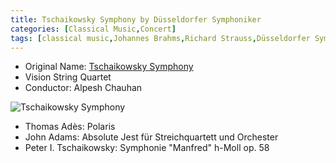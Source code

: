 ```yaml
---
title: Tschaikowsky Symphony by Düsseldorfer Symphoniker
categories: [Classical Music,Concert]
tags: [classical music,Johannes Brahms,Richard Strauss,Düsseldorfer Symphoniker]
---
```


- Original Name: [Tschaikowsky Symphony](https://www.tonhalle.de/veranstaltung/sternzeichen/17294-tschaikowsky)
- Vision String Quartet
- Conductor: Alpesh Chauhan

![Tschaikowsky Symphony](symphony2025.png)

- Thomas Adès: Polaris
- John Adams: Absolute Jest für Streichquartett und Orchester
- Peter I. Tschaikowsky: Symphonie "Manfred" h-Moll op. 58